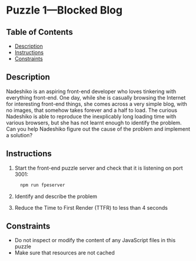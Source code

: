 # Puzzle 1—Blocked Blog

## Table of Contents

* [Description](#puzzle-description)
* [Instructions](#instructions)
* [Constraints](#constraints)

## Description

Nadeshiko is an aspiring front-end developer who loves tinkering with everything front-end. One day, while she is casually browsing the Internet for interesting front-end things, she comes across a very simple blog, with no images, that somehow takes forever and a half to load. The curious Nadeshiko is able to reproduce the inexplicably long loading time with various browsers, but she has not learnt enough to identify the problem. Can you help Nadeshiko figure out the cause of the problem and implement a solution?

## Instructions

1. Start the front-end puzzle server and check that it is listening on port 3001:

    ```sh
      npm run fpeserver
    ```

2. Identify and describe the problem
3. Reduce the Time to First Render (TTFR) to less than 4 seconds

## Constraints

* Do not inspect or modify the content of any JavaScript files in this puzzle
* Make sure that resources are not cached
